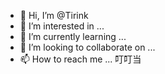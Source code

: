 - 👋 Hi, I’m @Tirink
- 👀 I’m interested in ...
- 🌱 I’m currently learning ...
- 💞️ I’m looking to collaborate on ...
- 📫 How to reach me ...
叮叮当
<!---
Tirink/Tirink is a ✨ special ✨ repository because its `README.md` (this file) appears on your GitHub profile.
You can click the Preview link to take a look at your changes.
--->
